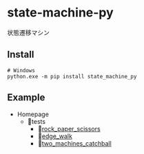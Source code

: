 # state-machine-py

状態遷移マシン

## Install

```shell
# Windows
python.exe -m pip install state_machine_py
```

## Example

* Homepage
  * 📂tests
    * 📂[rock_paper_scissors](https://github.com/muzudho/state-machine-py/tree/main/tests/rock_paper_scissors)
    * 📂[edge_walk](https://github.com/muzudho/state-machine-py/tree/main/tests/edge_walk)
    * 📂[two_machines_catchball](https://github.com/muzudho/state-machine-py/tree/main/tests/two_machines_catchball)
